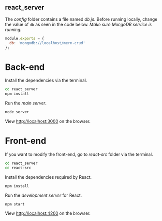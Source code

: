 ## react_server

The *config* folder contains a file named *db.js*. Before running locally, change the value of `db` as seen in the code below. *Make sure MongoDB service is running.*
```js
module.exports = {
  db: 'mongodb://localhost/mern-crud'
};
```

# Back-end
Install the dependencies via the terminal.

```bash
cd react_server
npm install
```

Run the *main server*.
```bash
node server
```

View [http://localhost:3000](http://localhost:3000) on the browser.

# Front-end
If you want to modify the front-end, go to *react-src* folder via the terminal.

```bash
cd react_server
cd react-src
```

Install the dependencies required by React.
```bash
npm install
```

Run the *development server* for React.
```bash
npm start
```

View [http://localhost:4200](http://localhost:4200) on the browser.



